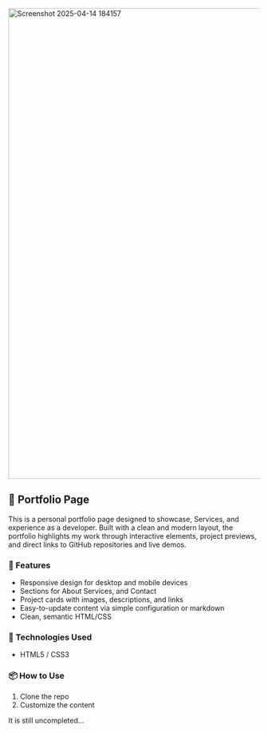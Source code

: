 <img width="942" alt="Screenshot 2025-04-14 184157" src="https://github.com/user-attachments/assets/d32e12f9-31d7-4bd0-b75a-9a17a54ade43" />

## 🧰 Portfolio Page

This is a personal portfolio page designed to showcase, Services, and experience as a developer. Built with a clean and modern layout, the portfolio highlights my work through interactive elements, project previews, and direct links to GitHub repositories and live demos.

### 🔧 Features

- Responsive design for desktop and mobile devices
- Sections for About Services, and Contact
- Project cards with images, descriptions, and links
- Easy-to-update content via simple configuration or markdown
- Clean, semantic HTML/CSS

### 🚀 Technologies Used

- HTML5 / CSS3 

### 📦 How to Use

1. Clone the repo
2. Customize the content&#x20;

It is still uncompleted...
   


